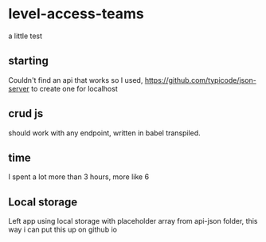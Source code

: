 # level-access-teams
a little test

## starting
Couldn't find an api that works so I used, https://github.com/typicode/json-server to create one for localhost

## crud js 
should work with any endpoint, written in babel transpiled. 

## time
I spent a lot more than 3 hours, more like 6 

## Local storage
Left app using local storage with placeholder array from api-json folder, this way i can put this up on github io

